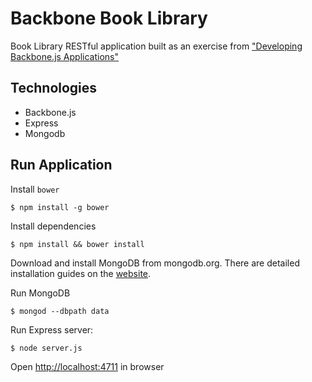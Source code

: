 # Backbone Book Library
Book Library RESTful application built as an exercise from ["Developing Backbone.js Applications"](http://addyosmani.github.io/backbone-fundamentals)


## Technologies
* Backbone.js
* Express
* Mongodb


## Run Application
Install `bower`
	
	$ npm install -g bower
	
Install dependencies

	$ npm install && bower install
	
Download and install MongoDB from mongodb.org. There are detailed installation guides on the [website](http://docs.mongodb.org/manual/installation/).

Run MongoDB

	$ mongod --dbpath data
	
Run Express server:

	$ node server.js
	
Open [http://localhost:4711](http://localhost:4711) in browser
